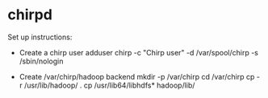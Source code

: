 # chirpd

Set up instructions:

- Create a chirp user
adduser chirp -c "Chirp user" -d /var/spool/chirp -s /sbin/nologin

- Create /var/chirp/hadoop backend
mkdir -p /var/chirp
cd /var/chirp
cp -r /usr/lib/hadoop/ .
cp /usr/lib64/libhdfs* hadoop/lib/
